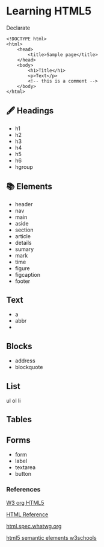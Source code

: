 # Learning HTML5

Declarate
```
<!DOCTYPE html>
<html>
    <head>
        <title>Sample page</title>
    </head>
    <body>
        <h1>Title</h1>
        <p>Text</p>
        <!-- this is a comment -->
    </body>
</html>
```
## 🖋 Headings
* h1
* h2
* h3
* h4
* h5
* h6
* hgroup

## 📚 Elements
* header
* nav
* main
* aside
* section
* article
* details
* sumary
* mark
* time
* figure
* figcaption
* footer

## Text
* a
* abbr
* 

## Blocks
* address
* blockquote

## List
ul
ol
li

## Tables

## Forms
* form
* label
* textarea
* button

### References
[W3 org HTML5](https://www.w3.org/TR/html5/)

[HTML Reference](http://htmlreference.io/)

[html.spec.whatwg.org](https://html.spec.whatwg.org/multipage/dom.html)

[html5 semantic elements w3schools](https://www.w3schools.com/html/html5_semantic_elements.asp)
